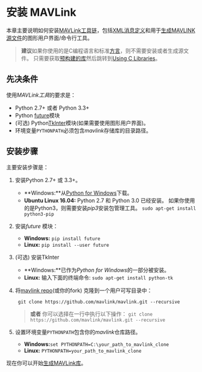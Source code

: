 # 安装 MAVLink

本章主要说明如何安装[MAVLink工具链](https://github.com/mavlink/mavlink)，包括[XML消息定义](../messages/README.md)和用于[生成MAVLINK源文件](../getting_started/generate_libraries.md)的图形用户界面/命令行工具。

> **建议**如果你使用的是C编程语言和标准[方言](../messages/README.md#dialects)，则不需要安装或者生成源文件。 只需要获取[预构建的库](../README.md#prebuilt_libraries)然后跳转到[Using C Libraries](../mavgen_c/README.md)。

## 先决条件

使用*MAVLink工具*的要求是：

* Python 2.7+ 或者 Python 3.3+
* Python [future](http://python-future.org/)模块
* (可选) Python[Tklnter](https://wiki.python.org/moin/TkInter)模块(如果需要使用图形用户界面)。
* 环境变量`PYTHONPATH`必须包含*mavlink*存储库的目录路径。

## 安装步骤

主要安装步骤是：

1. 安装Python 2.7+ 或 3.3+。 
    * **Windows:**从[Python for Windows](https://www.python.org/downloads/)下载。
    * **Ubuntu Linux 16.04:** Python 2.7 和 Python 3.0 已经安装。 如果你使用的是Python3，则需要安装*pip3*安装包管理工具。 ```sudo apt-get install python3-pip```
2. 安装*future* 模块： 
    * **Windows:** ```pip install future```
    * **Linux:** ```pip install --user future```

3. (可选) 安装Tklnter
    
    * **Windows:**已作为*Python for Windows*的一部分被安装。
    * **Linux:** 输入下面的终端命令: ```sudo apt-get install python-tk```

4. 将[mavlink repo](https://github.com/mavlink/mavlink)(或你的fork) 克隆到一个用户可写目录中：
    
        git clone https://github.com/mavlink/mavlink.git --recursive
        
    
    > **或者** 你可以选择在一行中执行以下操作： ```git clone https://github.com/mavlink/mavlink.git --recursive```

5. 设置环境变量`PYTHONPATH`包含你的*mavlink*仓库路径。 
    * **Windows:**`set PYTHONPATH=C:\your_path_to_mavlink_clone`
    * **Linux:** `PYTHONPATH=your_path_to_mavlink_clone`

现在你可以开始[生成MAVLink库](../getting_started/generate_libraries.md)。